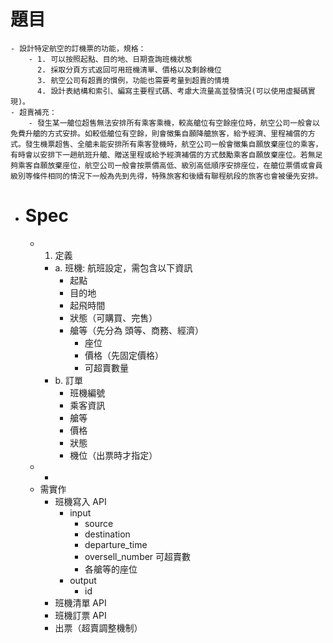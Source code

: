# 題目
	- 設計特定航空的訂機票的功能，規格：
		- 1. 可以按照起點、目的地、日期查詢班機狀態
		  2. 採取分頁方式返回可用班機清單、價格以及剩餘機位
		  3. 航空公司有超賣的慣例，功能也需要考量到超賣的情境
		  4. 設計表結構和索引、編寫主要程式碼、考慮大流量高並發情況(可以使用虛擬碼實現)。
	- 超賣補充：
		- 發生某一艙位超售無法安排所有乘客乘機，較高艙位有空餘座位時，航空公司一般會以免費升艙的方式安排。如較低艙位有空餘，則會徵集自願降艙旅客，給予經濟、里程補償的方式。發生機票超售、全艙未能安排所有乘客登機時，航空公司一般會徵集自願放棄座位的乘客，有時會以安排下一趟航班升艙、贈送里程或給予經濟補償的方式鼓勵乘客自願放棄座位。若無足夠乘客自願放棄座位，航空公司一般會按票價高低、級別高低順序安排座位，在艙位票價或會員級別等條件相同的情況下一般為先到先得，特殊旅客和後續有聯程航段的旅客也會被優先安排。
- # Spec
	- 1. 定義
		- a. 班機: 航班設定，需包含以下資訊
			- 起點
			- 目的地
			- 起飛時間
			- 狀態（可購買、完售）
			- 艙等（先分為 頭等、商務、經濟）
				- 座位
				- 價格（先固定價格）
				- 可超賣數量
		- b. 訂單
			- 班機編號
			- 乘客資訊
			- 艙等
			- 價格
			- 狀態
			- 機位（出票時才指定）
	-
		-
	- 需實作
		- 班機寫入 API
			- input
				- source
				- destination
				- departure_time
				- oversell_number 可超賣數
				- 各艙等的座位
			- output
				- id
		- 班機清單 API
		- 班機訂票 API
		- 出票（超賣調整機制）
